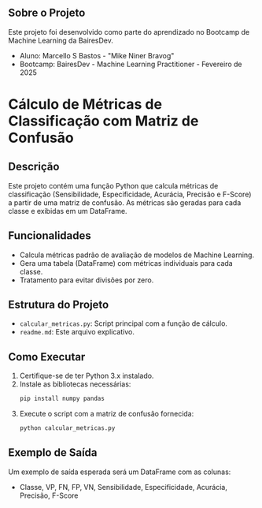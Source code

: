 ## Sobre o Projeto
Este projeto foi desenvolvido como parte do aprendizado no Bootcamp de Machine Learning da BairesDev.

- Aluno: Marcello S Bastos - "Mike Niner Bravog"
- Bootcamp: BairesDev - Machine Learning Practitioner - Fevereiro de 2025

# Cálculo de Métricas de Classificação com Matriz de Confusão

## Descrição
Este projeto contém uma função Python que calcula métricas de classificação (Sensibilidade, Especificidade, Acurácia, Precisão e F-Score) a partir de uma matriz de confusão. As métricas são geradas para cada classe e exibidas em um DataFrame.

## Funcionalidades
- Calcula métricas padrão de avaliação de modelos de Machine Learning.
- Gera uma tabela (DataFrame) com métricas individuais para cada classe.
- Tratamento para evitar divisões por zero.

## Estrutura do Projeto
- `calcular_metricas.py`: Script principal com a função de cálculo.
- `readme.md`: Este arquivo explicativo.

## Como Executar
1. Certifique-se de ter Python 3.x instalado.
2. Instale as bibliotecas necessárias:
    ```bash
    pip install numpy pandas
    ```
3. Execute o script com a matriz de confusão fornecida:
    ```bash
    python calcular_metricas.py
    ```

## Exemplo de Saída
Um exemplo de saída esperada será um DataFrame com as colunas:
- Classe, VP, FN, FP, VN, Sensibilidade, Especificidade, Acurácia, Precisão, F-Score
